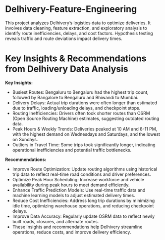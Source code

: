 # Delhivery-Feature-Engineering
This project analyzes Delhivery’s logistics data to optimize deliveries. It involves data cleaning, feature extraction, 
and exploratory analysis to identify route inefficiencies, delays, and cost factors. Hypothesis testing reveals traffic and route deviations impact delivery times.
# Key Insights & Recommendations from Delhivery Data Analysis

**Key Insights:**
- Busiest Routes: Bengaluru to Bengaluru had the highest trip count, followed by Bangalore to Bengaluru and Bhiwandi to Mumbai.
- Delivery Delays: Actual trip durations were often longer than estimated due to traffic, loading/unloading delays, and checkpoint stops.
- Routing Inefficiencies: Drivers often took shorter routes than OSRM (Open Source Routing Machine) estimates, suggesting outdated routing data.
- Peak Hours & Weekly Trends: Deliveries peaked at 10 AM and 8-11 PM, with the highest demand on Wednesdays and Saturdays, and the lowest on Sundays.
- Outliers in Travel Time: Some trips took significantly longer, indicating operational inefficiencies and potential traffic bottlenecks.

**Recommendations:**
- Improve Route Optimization: Update routing algorithms using historical trip data to reflect real-time road conditions and driver preferences.
- Optimize Peak Hour Scheduling: Increase workforce and vehicle availability during peak hours to meet demand efficiently.
- Enhance Traffic Prediction Models: Use real-time traffic data and machine learning models to adjust estimated delivery times.
- Reduce Cost Inefficiencies: Address long trip durations by minimizing idle time, optimizing warehouse operations, and reducing checkpoint delays.
- Improve Data Accuracy: Regularly update OSRM data to reflect newly built roads, closures, and alternate routes.
- These insights and recommendations help Delhivery streamline operations, reduce costs, and improve delivery efficiency.

